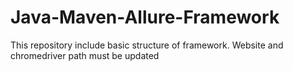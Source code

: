 # Java-Maven-Allure-Framework
This repository include basic structure of framework. Website and chromedriver path must be updated
